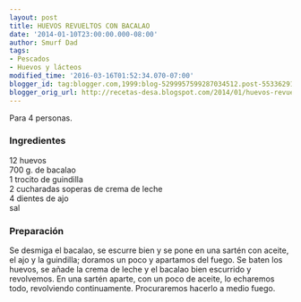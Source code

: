```yaml
---
layout: post
title: HUEVOS REVUELTOS CON BACALAO
date: '2014-01-10T23:00:00.000-08:00'
author: Smurf Dad
tags:
- Pescados
- Huevos y lácteos
modified_time: '2016-03-16T01:52:34.070-07:00'
blogger_id: tag:blogger.com,1999:blog-5299957599287034512.post-5533629199542584694
blogger_orig_url: http://recetas-desa.blogspot.com/2014/01/huevos-revueltos-con-bacalao.html
---
```


Para 4 personas.<br /><h3>Ingredientes</h3>12 huevos<br />700 g. de bacalao<br />1 trocito de guindilla<br />2 cucharadas soperas de crema de leche<br />4 dientes de ajo<br />sal<br /><h3>Preparación</h3>Se desmiga el bacalao, se escurre bien y se pone en una sartén con aceite, el ajo y la guindilla; doramos un poco y apartamos del fuego. Se baten los huevos, se añade la crema de leche y el bacalao bien escurrido y revolvemos. En una sartén aparte, con un poco de aceite, lo echaremos todo, revolviendo continuamente. Procuraremos hacerlo a medio fuego.
